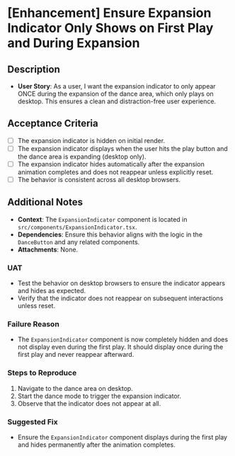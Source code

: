# [Enhancement] Ensure Expansion Indicator Only Shows on First Play and During Expansion

## Description

- **User Story**: As a user, I want the expansion indicator to only appear ONCE during the expansion of the dance area, which only plays on desktop. This ensures a clean and distraction-free user experience.

## Acceptance Criteria

- [ ] The expansion indicator is hidden on initial render.
- [ ] The expansion indicator displays when the user hits the play button and the dance area is expanding (desktop only).
- [ ] The expansion indicator hides automatically after the expansion animation completes and does not reappear unless explicitly reset.
- [ ] The behavior is consistent across all desktop browsers.

## Additional Notes

- **Context**: The `ExpansionIndicator` component is located in `src/components/ExpansionIndicator.tsx`.
- **Dependencies**: Ensure this behavior aligns with the logic in the `DanceButton` and any related components.
- **Attachments**: None.

### UAT

- Test the behavior on desktop browsers to ensure the indicator appears and hides as expected.
- Verify that the indicator does not reappear on subsequent interactions unless reset.

### Failure Reason

- The `ExpansionIndicator` component is now completely hidden and does not display even during the first play. It should display once during the first play and never reappear afterward.

### Steps to Reproduce

1. Navigate to the dance area on desktop.
2. Start the dance mode to trigger the expansion indicator.
3. Observe that the indicator does not appear at all.

### Suggested Fix

- Ensure the `ExpansionIndicator` component displays during the first play and hides permanently after the animation completes.
